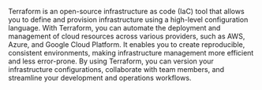 Terraform is an open-source infrastructure as code (IaC) tool that allows you to define and provision infrastructure using a high-level configuration language. With Terraform, you can automate the deployment and management of cloud resources across various providers, such as AWS, Azure, and Google Cloud Platform. It enables you to create reproducible, consistent environments, making infrastructure management more efficient and less error-prone. By using Terraform, you can version your infrastructure configurations, collaborate with team members, and streamline your development and operations workflows.
